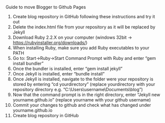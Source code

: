 Guide to move Blogger to Github Pages

1.	Create blog repository in GitHub following these instructions and try it out
2.	Delete the index.html file from your repository as it will be replaced by Jekyll
3.	Download Ruby 2.2.X on your computer (windows 32bit -> https://rubyinstaller.org/downloads/)
4.  When installing Ruby, make sure you add Ruby executables to your PATH
4.	Go to: Start->Ruby->Start Command Prompt with Ruby and enter “gem install bundler”
5.	Once the bundler is installed, enter “gem install jekyll”
5.	Once Jekyll is installed, enter “bundle install”
6.	Once Jekyll is installed, navigate to the folder were your repository is stored by entering “cd yourdirectory” (replace yourdirectory with your repository directory e.g. “C:\Users\username\Documents\blog”)
7.	Now that the command prompt is in the right directory, enter “Jekyll new yourname.github.io” (replace yourname with your github username)
8.	Commit your changes to github and check what has changed under yourname.github.io
9.	Create blog repository in GitHub
